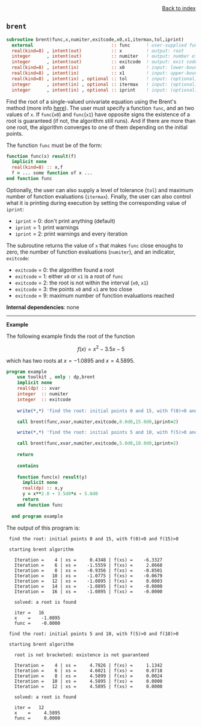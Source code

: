 
<span style="text-align:right;display:block;">
<a href="https://borjapetit.github.io/fortran_toolkit/">Back to index</a>
</span>

## ```brent```

```fortran
subroutine brent(func,x,numiter,exitcode,x0,x1,itermax,tol,iprint)
  external                             :: func      ! user-supplied function
  real(kind=8) , intent(out)           :: x         ! output: root
  integer      , intent(out)           :: numiter   ! output: number of functions evaluations
  integer      , intent(out)           :: exitcode  ! output: exit code
  real(kind=8) , intent(in)            :: x0        ! input: lower-bound of x
  real(kind=8) , intent(in)            :: x1        ! input: upper-bound of x
  real(kind=8) , intent(in) , optional :: tol       ! input: (optional) level of tolerance [default = 1.0d-8]
  integer      , intent(in) , optional :: itermax   ! input: (optional) maximum function evaluations [default = 500]
  integer      , intent(in) , optional :: iprint    ! input: (optional) control what's printed [default = 0]
```

Find the root of a single-valued univariate equation using the Brent's method (more info [here](https://en.wikipedia.org/wiki/Brent%27s_method)). The user must specify a function ```func```, and an two values of ```x```. If ```func```(```x0```) and ```func```(```x1```) have opposite signs the existence of a root is guaranteed (if not, the algorithm still runs). And if there are more than one root, the algorithm converges to one of them depending on the initial points.

The function ```func``` must be of the form:

```fortran
function func(x) result(f)
  implicit none
  real(kind=8) :: x,f
  f = ... some function of x ...
end function func
```

Optionally, the user can also supply a level of tolerance (```tol```) and maximum number of function evaluations (```itermax```). Finally, the user can also control what it is printing during execution by setting the corresponding value of ```iprint```:
- ```iprint``` = 0: don't print anything (default)
- ```iprint``` = 1: print warnings
- ```iprint``` = 2: print warnings and every iteration

The subroutine returns the value of ```x``` that makes ```func``` close enoughs to zero, the number of function evaluations (```numiter```), and an indicator, ```exitcode```:
- ```exitcode``` = 0: the algorithm found a root
- ```exitcode``` = 1: either ```x0``` or ```x1``` is a root of ```func```
- ```exitcode``` = 2: the root is not within the interval (```x0```, ```x1```)
- ```exitcode``` = 3: the points ```x0``` and ```x1``` are too close
- ```exitcode``` = 9: maximum number of function evaluations reached

**Internal dependencies**: none

---

**Example**

The following example finds the root of the function

$$f(x) = x^2 - 3.5 x - 5$$

which has two roots at $x=-1.0895$ and $x=4.5895$.

```fortran
program example
    use toolkit , only : dp,brent
    implicit none
    real(dp) :: xvar
    integer  :: numiter
    integer  :: exitcode
      
    write(*,*) 'find the root: initial points 0 and 15, with f(0)<0 and f(15)>0'

    call brent(func,xvar,numiter,exitcode,0.0d0,15.0d0,iprint=2)

    write(*,*) 'find the root: initial points 5 and 10, with f(5)>0 and f(10)>0'

    call brent(func,xvar,numiter,exitcode,5.0d0,10.0d0,iprint=2)
  
    return
  
    contains
  
    function func(x) result(y)
      implicit none
      real(dp) :: x,y
      y = x**2.0 - 3.5d0*x - 5.0d0
      return
    end function func
  
  end program example
```

The output of this program is:

```
 find the root: initial points 0 and 15, with f(0)<0 and f(15)>0

 starting brent algorithm

   Iteration =    4 | xs =     0.4348 | f(xs) =    -6.3327
   Iteration =    6 | xs =    -1.5559 | f(xs) =     2.8668
   Iteration =    8 | xs =    -0.9356 | f(xs) =    -0.8501
   Iteration =   10 | xs =    -1.0775 | f(xs) =    -0.0679
   Iteration =   12 | xs =    -1.0895 | f(xs) =     0.0003
   Iteration =   14 | xs =    -1.0895 | f(xs) =    -0.0000
   Iteration =   16 | xs =    -1.0895 | f(xs) =    -0.0000

   solved: a root is found

   iter =   16
   x    =    -1.0895
   func =    -0.0000

 find the root: initial points 5 and 10, with f(5)>0 and f(10)>0

 starting brent algorithm

   root is not bracketed: existence is not guaranteed

   Iteration =    4 | xs =     4.7826 | f(xs) =     1.1342
   Iteration =    6 | xs =     4.6021 | f(xs) =     0.0718
   Iteration =    8 | xs =     4.5899 | f(xs) =     0.0024
   Iteration =   10 | xs =     4.5895 | f(xs) =     0.0000
   Iteration =   12 | xs =     4.5895 | f(xs) =     0.0000

   solved: a root is found

   iter =   12
   x    =     4.5895
   func =     0.0000
```
